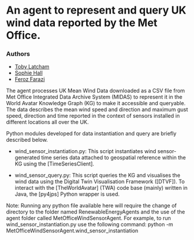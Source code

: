 # An agent to represent and query UK wind data reported by the Met Office.
### Authors
* [Toby Latcham](mailto:tjl47@cam.ac.uk)
* [Sophie Hall](mailto:sh2000@cam.ac.uk)
* [Feroz Farazi](mailto:msff2@cam.ac.uk)

The agent processes UK Mean Wind Data downloaded as a CSV file from Met Office Integrated Data Archive System (MIDAS) to represent it in the World Avatar Knowledge Graph (KG) to make it accessible and queryable. The data describes the mean wind speed and direction and maximum gust speed, direction and time reported in the context of sensors installed in different locations all over the UK.

Python modules developed for data instantiation and query are briefly described below.

* wind_sensor_instantiation.py: This script instantiates wind sensor-generated time series data attached to geospatial reference within the KG using the [TimeSeriesClient].

* wind_sensor_query.py: This script queries the KG and visualises the wind data using the Digital Twin Visualisation Framework ([DTVF]). To interact with the [TheWorldAvatar] (TWA) code base (mainly) written in Java, the [py4jps] Python wrapper is used.

Note: Running any python file available here will require the change of directory to the <root> folder named RenewableEnergyAgents and the use of the agent folder called MetOfficeWindSensorAgent. For example, to run wind_sensor_instantiation.py use the following command:
         python -m MetOfficeWindSensorAgent.wind_sensor_instantiation